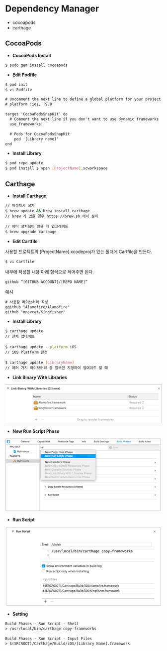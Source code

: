 # Dependency Manager

- cocoapods
- carthage

## CocoaPods


- **CocoaPods Install**

```zsh
$ sudo gem install cocoapods
```

- **Edit Podfile**

```Bash
$ pod init
$ vi Podfile
```

```vim
# Uncomment the next line to define a global platform for your project
# platform :ios, '9.0'

target 'CocoaPodsSnapKit' do
  # Comment the next line if you don't want to use dynamic frameworks
  use_frameworks!

  # Pods for CocoaPodsSnapKit
	pod '[Library name]'
end
```

- **Install Library**

```Bash
$ pod repo update
$ pod install $ open [ProjectName].xcworkspace
```


## Carthage

- **Install Carthage**

```Bash
// 미설치시 설치
$ brew update && brew install carthage
// brew 가 없을 경우 https://brew.sh 에서 설치

// 이미 설치되어 있을 때 업그레이드
$ brew upgrade carthage 
```

- **Edit Cartfile**

사용할 프로젝트의 [ProjectName].xcodeproj가 있는 폴더에 Cartfile을 만든다.

```Bash
$ vi Cartfile
```

내부에 작성할 내용
아래 형식으로 적어주면 된다.

```
github “[GITHUB ACCOUNT]/[REPO NAME]”
```

예시

```vim
# 사용할 라이브러리 작성
ggithub "Alamofire/Alamofire"
github "onevcat/Kingfisher"
```

- **Install Library**

```Bash
$ carthage update  
// 전체 업데이트
 
$ carthage update --platform iOS 
// iOS Platform 한정

$ carthage update [LibraryName]
// 여러 가지 라이브러리 중 일부만 지정하여 업데이트 할 때
```

- **Link Binary With Libraries**

<img src = "https://github.com/JoongChangYang/TIL/blob/master/Assets/swift/LinkBinaryWithLibraries.png">

- **New Run Script Phase**

<img src = "https://github.com/JoongChangYang/TIL/blob/master/Assets/swift/NewRunScroptPhase.png">

- **Run Script**

<img src = "https://github.com/JoongChangYang/TIL/blob/master/Assets/swift/RunScript.png">

- **Setting**

```
Build Phases - Run Script - Shell
> /usr/local/bin/carthage copy-frameworks

Build Phases - Run Script - Input Files
> $(SRCROOT)/Carthage/Build/iOS/[Library Name].framework
```











